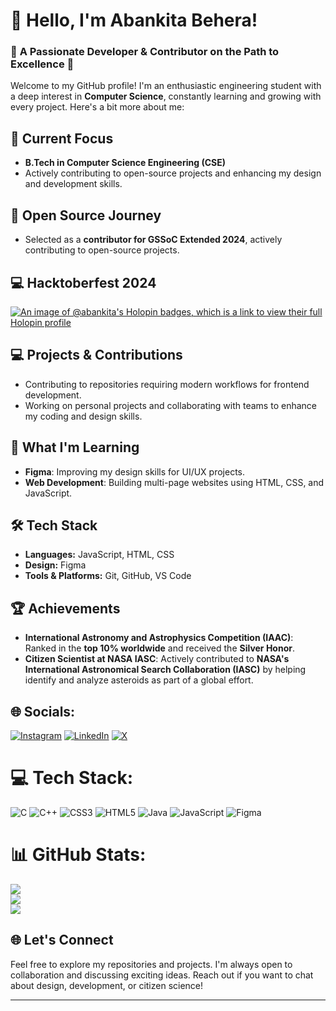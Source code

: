 # 👋 Hello, I'm Abankita Behera! 

### 🌟 **A Passionate Developer & Contributor on the Path to Excellence** 🌟

Welcome to my GitHub profile! I'm an enthusiastic engineering student with a deep interest in **Computer Science**, constantly learning and growing with every project. Here's a bit more about me:

## 🎯 **Current Focus**
- **B.Tech in Computer Science Engineering (CSE)**
- Actively contributing to open-source projects and enhancing my design and development skills.

## 🚀 **Open Source Journey**
- Selected as a **contributor for GSSoC Extended 2024**, actively contributing to open-source projects.

## 💻 **Hacktoberfest 2024**
[![An image of @abankita's Holopin badges, which is a link to view their full Holopin profile](https://holopin.me/abankita)](https://holopin.io/@abankita)

## 💻 **Projects & Contributions**
- Contributing to repositories requiring modern workflows for frontend development.
- Working on personal projects and collaborating with teams to enhance my coding and design skills.

## 🌱 **What I'm Learning**
- **Figma**: Improving my design skills for UI/UX projects.
- **Web Development**: Building multi-page websites using HTML, CSS, and JavaScript.

## 🛠️ **Tech Stack**
- **Languages:** JavaScript, HTML, CSS
- **Design:** Figma
- **Tools & Platforms:** Git, GitHub, VS Code

## 🏆 **Achievements**
- **International Astronomy and Astrophysics Competition (IAAC)**: Ranked in the **top 10% worldwide** and received the **Silver Honor**.
- **Citizen Scientist at NASA IASC**: Actively contributed to **NASA's International Astronomical Search Collaboration (IASC)** by helping identify and analyze asteroids as part of a global effort.


## 🌐 Socials:
[![Instagram](https://img.shields.io/badge/Instagram-%23E4405F.svg?logo=Instagram&logoColor=white)](https://instagram.com/abankita_25) [![LinkedIn](https://img.shields.io/badge/LinkedIn-%230077B5.svg?logo=linkedin&logoColor=white)](https://www.linkedin.com/in/abankita-behera-210836227) [![X](https://img.shields.io/badge/X-black.svg?logo=X&logoColor=white)](https://x.com/AstroAB_25) 

# 💻 Tech Stack:
![C](https://img.shields.io/badge/c-%2300599C.svg?style=for-the-badge&logo=c&logoColor=white) ![C++](https://img.shields.io/badge/c++-%2300599C.svg?style=for-the-badge&logo=c%2B%2B&logoColor=white) ![CSS3](https://img.shields.io/badge/css3-%231572B6.svg?style=for-the-badge&logo=css3&logoColor=white) ![HTML5](https://img.shields.io/badge/html5-%23E34F26.svg?style=for-the-badge&logo=html5&logoColor=white) ![Java](https://img.shields.io/badge/java-%23ED8B00.svg?style=for-the-badge&logo=openjdk&logoColor=white) ![JavaScript](https://img.shields.io/badge/javascript-%23323330.svg?style=for-the-badge&logo=javascript&logoColor=%23F7DF1E) ![Figma](https://img.shields.io/badge/figma-%23F24E1E.svg?style=for-the-badge&logo=figma&logoColor=white)
# 📊 GitHub Stats:
![](https://github-readme-stats.vercel.app/api?username=Abankita&theme=dark&hide_border=false&include_all_commits=true&count_private=true)<br/>
![](https://github-readme-streak-stats.herokuapp.com/?user=Abankita&theme=dark&hide_border=false)<br/>
![](https://github-readme-stats.vercel.app/api/top-langs/?username=Abankita&theme=dark&hide_border=false&include_all_commits=true&count_private=true&layout=compact)

## 🌐 **Let's Connect**
Feel free to explore my repositories and projects. I'm always open to collaboration and discussing exciting ideas. Reach out if you want to chat about design, development, or citizen science! 

---


<!-- Proudly created with GPRM ( https://gprm.itsvg.in ) -->
